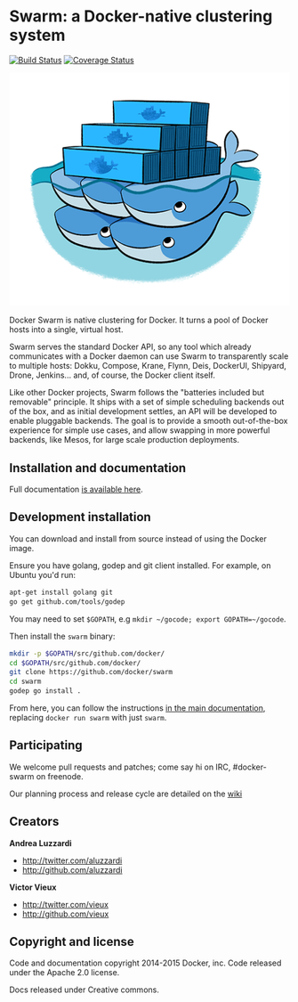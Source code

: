 # Swarm: a Docker-native clustering system

[![Build Status](https://travis-ci.org/docker/swarm.svg?branch=master)](https://travis-ci.org/docker/swarm)
[![Coverage Status](https://coveralls.io/repos/docker/swarm/badge.svg)](https://coveralls.io/r/docker/swarm)

![Docker Swarm Logo](logo.png?raw=true "Docker Swarm Logo")

Docker Swarm is native clustering for Docker. It turns a pool of Docker hosts
into a single, virtual host.

Swarm serves the standard Docker API, so any tool which already communicates
with a Docker daemon can use Swarm to transparently scale to multiple hosts:
Dokku, Compose, Krane, Flynn, Deis, DockerUI, Shipyard, Drone, Jenkins... and,
of course, the Docker client itself.

Like other Docker projects, Swarm follows the "batteries included but removable"
principle. It ships with a set of simple scheduling backends out of the box, and as
initial development settles, an API will be developed to enable pluggable backends.
The goal is to provide a smooth out-of-the-box experience for simple use cases, and
allow swapping in more powerful backends, like Mesos, for large scale production
deployments.

## Installation and documentation

Full documentation [is available here](http://docs.docker.com/swarm/).

## Development installation

You can download and install from source instead of using the Docker image.

Ensure you have golang, godep and git client installed. For example, on Ubuntu you'd run:

```bash
apt-get install golang git
go get github.com/tools/godep
```

You may need to set `$GOPATH`, e.g `mkdir ~/gocode; export GOPATH=~/gocode`.

Then install the `swarm` binary:

```bash
mkdir -p $GOPATH/src/github.com/docker/
cd $GOPATH/src/github.com/docker/
git clone https://github.com/docker/swarm
cd swarm
godep go install .
```

From here, you can follow the instructions [in the main documentation](http://docs.docker.com/swarm/),
replacing `docker run swarm` with just `swarm`.

## Participating

We welcome pull requests and patches; come say hi on IRC, #docker-swarm on freenode.

Our planning process and release cycle are detailed on the [wiki](https://github.com/docker/swarm/wiki)

## Creators

**Andrea Luzzardi**

- <http://twitter.com/aluzzardi>
- <http://github.com/aluzzardi>

**Victor Vieux**

- <http://twitter.com/vieux>
- <http://github.com/vieux>

## Copyright and license

Code and documentation copyright 2014-2015 Docker, inc. Code released under the
Apache 2.0 license.

Docs released under Creative commons.
